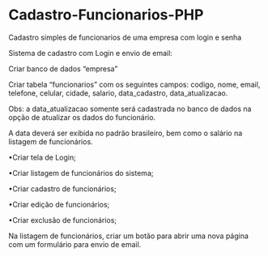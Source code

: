 # Cadastro-Funcionarios-PHP
 Cadastro simples de funcionarios de uma empresa com login e senha

Sistema de cadastro com Login e envio de email:
 <p>Criar banco de dados “empresa” </p>
<p>Criar tabela “funcionarios” com os seguintes campos:
 codigo, nome, email, telefone, celular, cidade, salario, data_cadastro,
data_atualizacao.</p>

<p>Obs: a data_atualizacao somente será cadastrada no banco de dados na opção de atualizar os
dados do funcionário.</p>
<p>A data deverá ser exibida no padrão brasileiro, bem como o salário na listagem de
funcionários.</p>

 <p>•Criar tela de Login;
 <p>•Criar listagem de funcionários do sistema;
 <p>•Criar cadastro de funcionários;
 <p>•Criar edição de funcionários;
 <p>•Criar exclusão de funcionários;
 
 <p>Na listagem de funcionários, criar um botão para abrir uma nova página com um
formulário para envio de email.</p>
